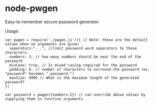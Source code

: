 node-pwgen
==========

Easy-to-remember secure password generator

Usage:

    var pwgen = require('./pwgen.js')({ // Note: these are the default values when no arguments are given
      separators:"-_.", //limit password word separators to these characters. 
      numbers: 3, // how many numbers should be near the end of the password
      mixCase: true, // Is mixed casing required for the password
      padding: 0, // number of characters to surround the password (ex. "password" becomes ".password.") 
      maxSize: 9999 // What is the maximum length of the generated password?
    })
    
    var password = pwgen({numbers:2}) // can override above values by supplying them in function arguments.

